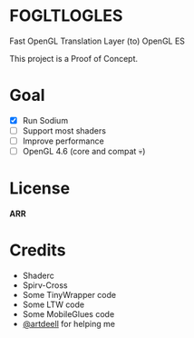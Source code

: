 # FOGLTLOGLES
Fast OpenGL Translation Layer (to) OpenGL ES

This project is a Proof of Concept.

# Goal
- [x] Run Sodium 
- [ ] Support most shaders
- [ ] Improve performance
- [ ] OpenGL 4.6 (core and compat 💀)

# License
**ARR**

# Credits
- Shaderc
- Spirv-Cross
- Some TinyWrapper code
- Some LTW code
- Some MobileGlues code
- [@artdeell](https://github.com/artdeell) for helping me
